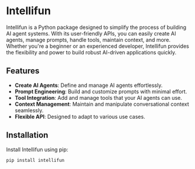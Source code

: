 # Intellifun

Intellifun is a Python package designed to simplify the process of building AI agent systems. With its user-friendly APIs, you can easily create AI agents, manage prompts, handle tools, maintain context, and more. Whether you're a beginner or an experienced developer, Intellifun provides the flexibility and power to build robust AI-driven applications quickly.

## Features

- **Create AI Agents**: Define and manage AI agents effortlessly.
- **Prompt Engineering**: Build and customize prompts with minimal effort.
- **Tool Integration**: Add and manage tools that your AI agents can use.
- **Context Management**: Maintain and manipulate conversational context seamlessly.
- **Flexible API**: Designed to adapt to various use cases.

## Installation

Install Intellifun using pip:

```bash
pip install intellifun
```